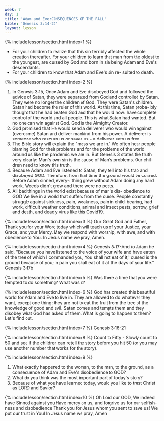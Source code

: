 ```yaml
---
week: 7
day: 1
title: 'Adam and Eve:CONSEQUENCES OF THE FALL'
bible: 'Genesis 3:14-21'
layout: lesson
---
```



{% include lesson/section.html index=1 %}
- For your children to realize that this sin terribly affected the whole creation thereafter. For your children to learn that man from the oldest to the youngest, are cursed by God and born in sin being Adam and Eve's descendants.
- For your children to know that Adam and Eve's sin re- sulted to death.


{% include lesson/section.html index=2 %}
1. In Genesis 3:15, Once Adam and Eve disobeyed God and followed the advice of Satan, they were separated from God and controlled by Satan. They were no longer the children of God. They were Satan's children. Satan had become the ruler of this world. At this time, Satan proba- bly thought that he had beaten God and that he would now: have complete control of the world and all people. This is what Satan had wanted. But no one can win against God. God is the Almighty Creator.
2. God promised that He would send a deliverer who would win against (overcome) Satan and deliver mankind from his power. A deliverer is someone who rescues us or saves us - a deliverer sets us free.
3. The Bible story will explain the "mess we are in." We often hear people blaming God for their problems and for the problems of the world around us like the pandemic we are in. But Genesis 3 states the truth very clearly: Man's own sin is the cause of Man's problems. Our chil- dren need to know this truth.
4. Because Adam and Eve listened to Satan, they fell into his trap and disobeyed GOD. Therefore, from that time the ground would be cursed. Before Adam sinned, every-: thing grew without Adam doing any hard work. Weeds didn't grow and there were no pests.
5. All bad things in the world exist because of man's dis- obedience to GOD We live in a world that suffers from the curse. People constantly struggle against sickness, pain, weakness, pain in child-bearing, had work, difficult weather conditions, animal and insect pests, sorrow, grief and death, and deadly virus like this Covid19.


{% include lesson/section.html index=3 %}
Our Great God and Father, Thank you for your Word today which will teach us of your Justice, your Grace, and your Mercy. May we respond with worship, with awe, and with obedience to You. In Jesus name we pray, Amen.


{% include lesson/section.html index=4 %}
Genesis 3:17-And to Adam he said, "Because you have listened to the voice of your wife and have eaten of the tree of which I commanded you, You shall not eat of it,' cursed is the ground because of you; in pain you shall eat of it all the days of your life." Genesis 3:17b



{% include lesson/section.html index=5 %}
Was there a time that you were tempted to do something? What was it?


{% include lesson/section.html index=6 %}
God has created this beautiful world for Adam and Eve to live in. They are allowed to do whatever they want, except one thing: they are not to eat the fruit from the tree of the knowledge of good and evil. Satan comes and tempts them and they disobey what God has asked of them. What is going to happen to them? Let's find out.


{% include lesson/section.html index=7 %}
Genesis 3:16-21


{% include lesson/section.html index=8 %}
Count to Fifty - Slowly count to 50 and see if the children can retell the story before you hit 50 (or you may use another number that works for the story).


{% include lesson/section.html index=9 %}
1. What exactly happened to the woman, to the man, to the ground, as a consequence of Adam and Eve's disobedience to GOD?
2. What do you think was the most important part of today's story?
3. Because of what you have learned today, would you like to trust Christ as LORD and Savior?


{% include lesson/section.html index=10 %}
Oh Lord our GOD, We indeed have Sinned against you Have mercy on us, and forgrive us for our selfish- ness and disobedience Thank you for Jesus whom you sent to save us! We put our trust in Youl In Jesus name we pray, Amen

